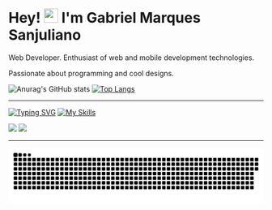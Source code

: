 <h1>Hey! <img src="https://media.giphy.com/media/hvRJCLFzcasrR4ia7z/giphy.gif" width="28px" height="28px"> I'm Gabriel Marques Sanjuliano</h1>

<p>Web Developer. Enthusiast of web and mobile development technologies.</p>
<p>Passionate about programming and cool designs.</p>

 ![Anurag's GitHub stats](https://github-readme-stats.vercel.app/api?username=GabrielSanjuliano&show_icons=true&theme=radical)
 [![Top Langs](https://github-readme-stats.vercel.app/api/top-langs/?username=GabrielSanjuliano&layout=compact&theme=radical)](https://github.com/GabrielSanjuliano/github-readme-stats)
 
 ---
 [![Typing SVG](https://readme-typing-svg.herokuapp.com?lines=Developer)](https://git.io/typing-svg)
 [![My Skills](https://skillicons.dev/icons?i=html,css,ts,js,react,nextjs,nodejs,vue,nuxt,angular,prisma,vite,tailwind,git)](https://skillicons.dev)
 
 <a href = "mailto:gmsanjuliano@gmail.com"><img src="https://img.shields.io/badge/-Gmail-%23333?style=for-the-badge&logo=gmail&logoColor=white" target="_blank"></a>
 <a href="https://www.linkedin.com/in/gmsanjuliano" target="_blank"><img src="https://img.shields.io/badge/-LinkedIn-%230077B5?style=for-the-badge&logo=linkedin&logoColor=white" target="_blank"></a>
 
 ---
 
 ![Snake animation](https://github.com/GabrielSanjuliano/GabrielSanjuliano/blob/main/github-contribution-grid-snake.svg)
